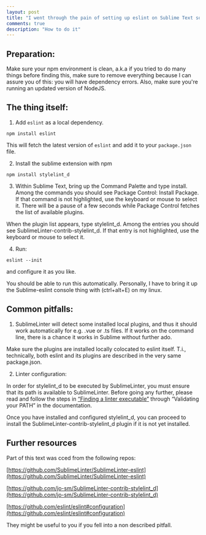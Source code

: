 ```yaml
---
layout: post
title: "I went through the pain of setting up eslint on Sublime Text so you don't have to"
comments: true
description: "How to do it"
---
```


## Preparation:

Make sure your npm environment is clean, a.k.a if you tried to do many things before finding this, make sure to remove everything because I can assure you of this: you will have dependency errors.
Also, make sure you're running an updated version of NodeJS.

## The thing itself:

1. Add `eslint` as a local dependency.

```
npm install eslint
```

This will fetch the latest version of `eslint` and add it to your `package.json` file.

2. Install the sublime extension with npm

```
npm install stylelint_d
```

3. Within Sublime Text, bring up the Command Palette and type install. Among the commands you should see Package Control: Install Package. If that command is not highlighted, use the keyboard or mouse to select it. There will be a pause of a few seconds while Package Control fetches the list of available plugins.

When the plugin list appears, type stylelint_d. Among the entries you should see SublimeLinter-contrib-stylelint_d. If that entry is not highlighted, use the keyboard or mouse to select it.

4. Run:

```
eslint --init
```

and configure it as you like.

You should be able to run this automatically. Personally, I have to bring it up the Sublime-eslint console thing with (ctrl+alt+E) on my linux.

## Common pitfalls:

1. SublimeLinter will detect some installed local plugins, and thus it should work automatically for e.g. .vue or .ts files. If it works on the command line, there is a chance it works in Sublime without further ado.

Make sure the plugins are installed locally colocated to eslint itself. T.i., technically, both eslint and its plugins are described in the very same package.json.

2. Linter configuration:

In order for stylelint_d to be executed by SublimeLinter, you must ensure that its path is available to SublimeLinter. Before going any further, please read and follow the steps in [“Finding a linter executable”](http://sublimelinter.readthedocs.org/en/latest/troubleshooting.html#finding-a-linter-executable) through “Validating your PATH” in the documentation.

Once you have installed and configured stylelint_d, you can proceed to install the SublimeLinter-contrib-stylelint_d plugin if it is not yet installed.

## Further resources

Part of this text was cced from the following repos:

[https://github.com/SublimeLinter/SublimeLinter-eslint](https://github.com/SublimeLinter/SublimeLinter-eslint)

[https://github.com/jo-sm/SublimeLinter-contrib-stylelint_d](https://github.com/jo-sm/SublimeLinter-contrib-stylelint_d)

[https://github.com/eslint/eslint#configuration](https://github.com/eslint/eslint#configuration)

They might be useful to you if you fell into a non described pitfall.
